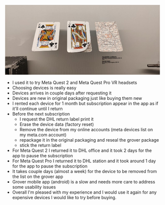 ![](/public/c715a6167b316eaeb96437d3008b0833f0c90eb5b98354df82979ba3ce917df8.jpg)

+ I used it to try Meta Quest 2 and Meta Quest Pro VR headsets
+ Choosing devices is really easy
+ Devices arrives in couple days after requesting it
+ Devices are new in original packaging just like buying them new
+ I rented each device for 1 month but subscription appear in the app as if it'll continue until I return
+ Before the next subscription
  + I request the DHL return label print it
  + Erase the device data (factory reset)
  + Remove the device from my online accounts (meta devices list on my meta.com account)
  + repackage it in the original packaging and reseal the grover package
  + stick the return label
+ For Meta Quest 2 I returned it to DHL office and it took 2 days for the app to pause the subscription
+ For Meta Quest Pro I returned it to DHL station and it took around 1 day for the app to pause the subscription
+ It takes couple days (almost a week) for the device to be removed from the list on the grover app
+ Grover mobile app (android) is a slow and needs more care to address some usability issues
+ Overall I'm pleased with my experience and I would use it again for any expensive devices I would like to try before buying.